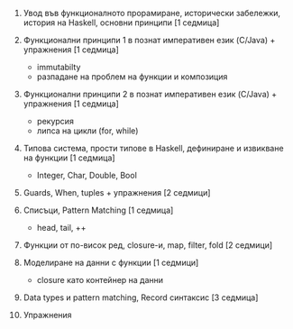 1. Увод във функционалното прорамиране, исторически забележки, история на Haskell, основни принципи [1 седмица]
2. Функционални принципи 1 в познат императивен език (C/Java) + упражнения [1 седмица]
   - immutabilty
   - разпадане на проблем на функции и композиция
3. Функционални принципи 2 в познат императивен език (C/Java) + упражнения [1 седмица]
   - рекурсия
   - липса на цикли (for, while)
4. Типова система,  прости типове в Haskell, дефиниране и извикване на функции  [1 седмица]
   - Integer, Char, Double, Bool
5. Guards, When, tuples + упражнения [2 седмици]

6. Списъци, Pattern Matching [1 седмица]
   - head, tail, ++
7. Функции от по-висок ред, closure-и, map, filter, fold [2 седмици]

8. Моделиране на данни с функции [1 седмици]
   - closure като контейнер на данни

9. Data types и pattern matching, Record синтаксис [3 седмица]
10. Упражнения
